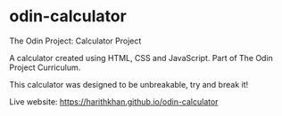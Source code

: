 # odin-calculator
The Odin Project: Calculator Project

A calculator created using HTML, CSS and JavaScript. Part of The Odin Project Curriculum.

This calculator was designed to be unbreakable, try and break it!

Live website: https://harithkhan.github.io/odin-calculator 
